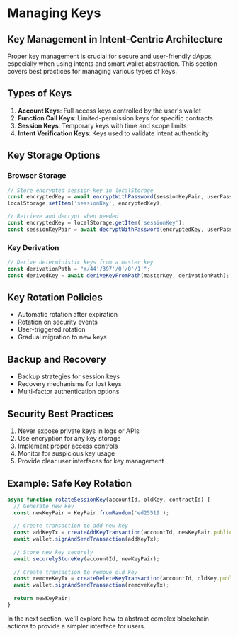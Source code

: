 
# Managing Keys

## Key Management in Intent-Centric Architecture

Proper key management is crucial for secure and user-friendly dApps, especially when using intents and smart wallet abstraction. This section covers best practices for managing various types of keys.

## Types of Keys

1. **Account Keys**: Full access keys controlled by the user's wallet
2. **Function Call Keys**: Limited-permission keys for specific contracts
3. **Session Keys**: Temporary keys with time and scope limits
4. **Intent Verification Keys**: Keys used to validate intent authenticity

## Key Storage Options

### Browser Storage
```javascript
// Store encrypted session key in localStorage
const encryptedKey = await encryptWithPassword(sessionKeyPair, userPassword);
localStorage.setItem('sessionKey', encryptedKey);

// Retrieve and decrypt when needed
const encryptedKey = localStorage.getItem('sessionKey');
const sessionKeyPair = await decryptWithPassword(encryptedKey, userPassword);
```

### Key Derivation
```javascript
// Derive deterministic keys from a master key
const derivationPath = "m/44'/397'/0'/0'/1'";
const derivedKey = await deriveKeyFromPath(masterKey, derivationPath);
```

## Key Rotation Policies

- Automatic rotation after expiration
- Rotation on security events
- User-triggered rotation
- Gradual migration to new keys

## Backup and Recovery

- Backup strategies for session keys
- Recovery mechanisms for lost keys
- Multi-factor authentication options

## Security Best Practices

1. Never expose private keys in logs or APIs
2. Use encryption for any key storage
3. Implement proper access controls
4. Monitor for suspicious key usage
5. Provide clear user interfaces for key management

## Example: Safe Key Rotation

```javascript
async function rotateSessionKey(accountId, oldKey, contractId) {
  // Generate new key
  const newKeyPair = KeyPair.fromRandom('ed25519');
  
  // Create transaction to add new key
  const addKeyTx = createAddKeyTransaction(accountId, newKeyPair.publicKey, contractId);
  await wallet.signAndSendTransaction(addKeyTx);
  
  // Store new key securely
  await securelyStoreKey(accountId, newKeyPair);
  
  // Create transaction to remove old key
  const removeKeyTx = createDeleteKeyTransaction(accountId, oldKey.publicKey);
  await wallet.signAndSendTransaction(removeKeyTx);
  
  return newKeyPair;
}
```

In the next section, we'll explore how to abstract complex blockchain actions to provide a simpler interface for users.
